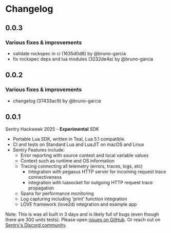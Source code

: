 # Changelog

## 0.0.3

### Various fixes & improvements

- validate rockspec in ci (1635d0d8) by @bruno-garcia
- fix rockspec deps and lua modules (3232de4a) by @bruno-garcia

## 0.0.2

### Various fixes & improvements

- changelog (37433ac9) by @bruno-garcia

## 0.0.1

Sentry Hackweek 2025 - **Experimental** SDK

* Portable Lua SDK, written in Teal, Lua 5.1 compatible.
* CI and tests on Standard Lua and LuaJIT on macOS and Linux
* Sentry Features include:
  * Error reporting with source context and local variable values
  * Context such as runtime and OS information
  * Tracing connecting all telemetry (errors, traces, logs, etc)
    * Integration with pegasus HTTP server for incoming request trace connectiveness
    * integration with luasocket for outgoing HTTP request trace propagation
  * Spans for performance monitoring
  * Log capturing including 'print' function integration
  * LÖVE framework (love2d) integration and example app

Note: This is was all built in 3 days and is likely full of bugs (even though there are 300 units tests). Please open [issues on GitHub](https://github.com/getsentry/sentry-lua/issues). Or reach out on [Sentry's Discord community](https://discord.gg/sentry).